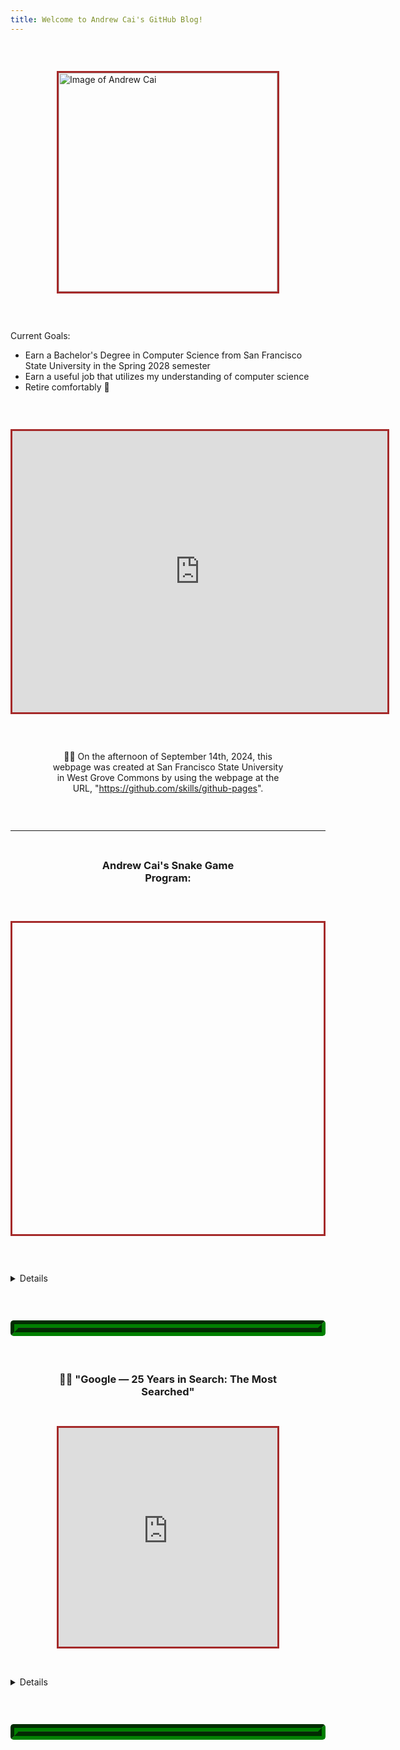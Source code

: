 ```yaml
---
title: Welcome to Andrew Cai's GitHub Blog!
---
```


<p style="margin-bottom:2em;white-space:pre"> </p>

<!-- Reminder for editing this webpage: please make my webpages read-only to prevent hacker attacks, because the user is likely to already have access to good social media platforms, and for this webpage, I do not want to use more third-party online platforms so far -->

<img src="https://avatars.githubusercontent.com/u/181604248?s=400&u=88a726ffaab91d761b32cb516b31b18dad0c521c&v=4" alt="Image of Andrew Cai" width="350" height="350" style="border:3px solid brown;vertical-align:middle;display:block;float:none;left:0;right:0;margin:auto">

<p style="margin-bottom:2em;white-space:pre"> </p>

Current Goals:
- Earn a Bachelor's Degree in Computer Science from San Francisco State University in the Spring 2028 semester
- Earn a useful job that utilizes my understanding of computer science
- Retire comfortably 👴

<p style="margin-bottom:2em;white-space:pre"> </p>

<iframe src="https://www.google.com/maps/embed?pb=!1m14!1m12!1m3!1d25245.826935445275!2d-122.48187641691896!3d37.72605332589471!2m3!1f0!2f0!3f0!3m2!1i1024!2i768!4f13.1!5e0!3m2!1sen!2sus!4v1726654775120!5m2!1sen!2sus" width="600" height="450" style="border:3px solid brown;vertical-align:middle;display:block;float:none;left:0;right:0;margin:auto" allowfullscreen="" loading="lazy" referrerpolicy="no-referrer-when-downgrade"></iframe>

<p style="margin-bottom:2em;white-space:pre"> </p>

<p style="vertical-align:middle;display:block;float:none;left:0;right:0;margin:auto;width:75%;text-align:center">
      👨‍🎓 On the afternoon of September 14th, 2024, this webpage was created at San Francisco State University in West Grove Commons by using the webpage at the URL, "<a href="https://github.com/skills/github-pages">https://github.com/skills/github-pages</a>".
</p>

<p style="margin-bottom:2em;white-space:pre"> </p>

<hr>

<p style="margin-bottom:1em;white-space:pre"> </p>

<h3 style="vertical-align:middle;display:block;float:none;left:0;right:0;margin:auto;width:50%;text-align:center">Andrew Cai's Snake Game Program:</h3>

<p style="margin-bottom:2em;white-space:pre"> </p>

<canvas id="canvas" width="500" height="500" style="border:3px solid brown;vertical-align:middle;display:block;float:none;left:0;right:0;margin:auto"></canvas>
<script src="https://code.jquery.com/jquery-2.1.0.js"></script>
<script>
      //	Set	up	canvas
      var canvas = document.getElementById("canvas");
      var ctx = canvas.getContext("2d");
      //	Get	the	width	and	height	from	the	canvas	element
      var width = canvas.width;
      var height = canvas.height;
      //	Work	out	the	width	and	height	in	blocks
      var blockSize = 10;
      var widthInBlocks = width / blockSize;
      var heightInBlocks = height / blockSize;
      //	Set	score	to	0
      var score = 0;
      //	Draw	the	border
      var drawBorder = function() {
        ctx.fillStyle = "aquamarine";
        ctx.fillRect(0, 0, width, height);
        ctx.fillStyle = "Gray";
        ctx.fillRect(0, 0, width, blockSize);
        ctx.fillRect(0, height - blockSize, width, blockSize);
        ctx.fillRect(0, 0, blockSize, height);
        ctx.fillRect(width - blockSize, 0, blockSize, height);
      };
      //	Draw	the	score	in	the	top-left	corner
      var drawScore = function() {
        ctx.font = "20px	Courier";
        ctx.fillStyle = "Black";
        ctx.textAlign = "left";
        ctx.textBaseline = "top";
        ctx.fillText("Score:	" + score, blockSize, blockSize);
      };
      //	Clear	the	interval	and	display	Game	Over	text
      var gameOver = function() {
        clearInterval(intervalId);
        ctx.font = "60px	Courier";
        ctx.fillStyle = "Black";
        ctx.textAlign = "center";
        ctx.textBaseline = "middle";
        ctx.fillText("Game	Over", width / 2, height / 2);
      };
      //	Draw	a	circle	(using	the	function	from	Chapter	14)
      var circle = function(x, y, radius, fillCircle) {
        ctx.beginPath();
        ctx.arc(x, y, radius, 0, Math.PI * 2, false);
        if (fillCircle) {
          ctx.fill();
        } else {
          ctx.stroke();
        }
      };
      //	The	Block	constructor
      var Block = function(col, row) {
        this.col = col;
        this.row = row;
      };
      //	Draw	a	square	at	the	block's	location
      Block.prototype.drawSquare = function(color) {
        var x = this.col * blockSize;
        var y = this.row * blockSize;
        ctx.fillStyle = color;
        ctx.fillRect(x, y, blockSize, blockSize);
      };
      //	Draw	a	circle	at	the	block's	location
      Block.prototype.drawCircle = function(color) {
        var centerX = this.col * blockSize + blockSize / 2;
        var centerY = this.row * blockSize + blockSize / 2;
        ctx.fillStyle = color;
        circle(centerX, centerY, blockSize / 2, true);
      };
      //	Check	if	this	block	is	in	the	same	location	as	another	block
      Block.prototype.equal = function(otherBlock) {
        return this.col === otherBlock.col && this.row === otherBlock.row;
      };
      //	The	Snake	constructor
      var Snake = function() {
        this.segments = [
          new Block(7, 5),
          new Block(6, 5),
          new Block(5, 5)
        ];
        this.direction = "right";
        this.nextDirection = "right";
      };
      //	Draw	a	square	for	each	segment	of	the	snake's	body
      Snake.prototype.draw = function() {
        this.segments[0].drawSquare("Green");
        for (var i = 1; i < this.segments.length; i++) {
          if (i % 2 === 1) {
            this.segments[i].drawSquare("Blue");
          } else if (i % 2 === 0) {
            this.segments[i].drawSquare("Yellow");
          }
        }
      };
      //	Create	a	new	head	and	add	it	to	the	beginning	of
      //	the	snake	to	move	the	snake	in	its	current	direction
      Snake.prototype.move = function() {
        var head = this.segments[0];
        var newHead;
        this.direction = this.nextDirection;
        if (this.direction === "right") {
          newHead = new Block(head.col + 1, head.row);
        } else if (this.direction === "down") {
          newHead = new Block(head.col, head.row + 1);
        } else if (this.direction === "left") {
          newHead = new Block(head.col - 1, head.row);
        } else if (this.direction === "up") {
          newHead = new Block(head.col, head.row - 1);
        }
        if (this.checkCollision(newHead)) {
          gameOver();
          return;
        }
        this.segments.unshift(newHead);
        if (newHead.equal(apple.position)) {
          score++;
          for (var i = 0; i < this.segments.length; i++) {
            while (apple.position.equal(this.segments[i])) {
              apple.move();
            }
          }
        } else {
          this.segments.pop();
        }
      };
      //	Check	if	the	snake's	new	head	has	collided	with	the	wall	or	itself
      Snake.prototype.checkCollision = function(head) {
        var leftCollision = (head.col === 0);
        var topCollision = (head.row === 0);
        var rightCollision = (head.col === widthInBlocks - 1);
        var bottomCollision = (head.row === heightInBlocks - 1);
        var wallCollision = leftCollision || topCollision ||
          rightCollision || bottomCollision;
        var selfCollision = false;
        for (var i = 0; i < this.segments.length; i++) {
          if (head.equal(this.segments[i])) {
            selfCollision = true;
          }
        }
        return wallCollision || selfCollision;
      };
      //	Set	the	snake's	next	direction	based	on	the	keyboard
      Snake.prototype.setDirection = function(newDirection) {
        if (this.direction === "up" && newDirection === "down") {
          return;
        } else if (this.direction === "right" && newDirection === "left") {
          return;
        } else if (this.direction === "down" && newDirection === "up") {
          return;
        } else if (this.direction === "left" && newDirection === "right") {
          return;
        }
        this.nextDirection = newDirection;
      };
      //	The	Apple	constructor
      var Apple = function() {
        this.position = new Block(10, 10);
      };
      //	Draw	a	circle	at	the	apple's	location
      Apple.prototype.draw = function() {
        this.position.drawCircle("LimeGreen");
      };
      //	Move	the	apple	to	a	new	random	location
      Apple.prototype.move = function() {
        var randomCol = Math.floor(Math.random() * (widthInBlocks - 2)) + 1;
        var randomRow = Math.floor(Math.random() * (heightInBlocks - 2)) + 1;
        this.position = new Block(randomCol, randomRow);
      };
      //	Create	the	snake	and	apple	objects
      var snake = new Snake();
      var apple = new Apple();
      //	Pass	an	animation	function	to	setInterval
      var intervalId = setInterval(function() {
        ctx.clearRect(0, 0, width, height);
        drawBorder();
        drawScore();
        snake.move();
        snake.draw();
        apple.draw();
      }, 100);
      //	Convert	keycodes	to	directions
      var directions = {
        65: "left",
        87: "up",
        68: "right",
        83: "down"
      };
      //	The	keydown	handler	for	handling	direction	key	presses
      $("body").keydown(function(event) {
        var newDirection = directions[event.keyCode];
        if (newDirection !== undefined) {
          snake.setDirection(newDirection);
        }
      });  
</script>

<p style="margin-bottom:2em;white-space:pre"> </p>

<details>

      <summary>🧑‍💻 Details of the program shown above</summary>
      
      <p style="margin-bottom:1em;white-space:pre"> </p>
      
      <p>
            On the evening of September 14th, 2024, at San Francisco State University in West Grove Commons, I wanted to try to evaluate GitHub Pages, so I created the version of a Snake game program directly above this paragraph. The version of a Snake game program directly above this paragraph is from the first three pages in the "Putting It All Together" section of Chapter 17 in Part III of the book, <i>JavaScript for Kids: A Playful Introduction to Programming</i>.
      </p>
      
      <br>
      
      <p>
      The author of the book is Nick Morgan. Additionally, the illustrator of the book is Miran Lipovača. In addition, the technical reviewer of this book is Angus Croll.
      </p>
      
      <br>
      
      <p>
      Also, William Pollock is the publisher of this book. Additionally, the production editor of this book is Riley Hoffman. In addition, the developmental editors of this book are William Pollock and Seph Kramer.
      </p>
      
      <br>
      
      <p>
      Also, the copyeditor of this book is Rachel Monaghan. Additionally, Tina Salameh created the cover illustration of this book. In addition, the compositor of this book is Riley Hoffman.
      </p>
      
      <br>
      
      <p>
      🧑‍💼 Also, the proofreader of this book is Paula L. Fleming. Additionally, No Starch Press published this book. In addition, the publication date of this book is December 14, 2014.
      </p>
      
      <br>
      
      <p>To control the snake's movement, press the W, A, S, and D keys on a computer keyboard:</p>
      <ul>
            <li>The "W" key: Moves the snake upward</li>
            <li>The "A" key: Moves the snake to the left</li>
            <li>The "S" key: Moves the snake downward</li>
            <li>The "D" key: Moves the snake to the right</li>
      </ul>
      
      <br>
      
      <p>To restart the game, please reload the webpage.</p>
      <p style="margin-bottom:1em;white-space:pre"> </p>
      
      JavaScript Code Sample:
      <pre>
            <code>
                  console.log("Hello, world!");
            </code>
      </pre>

</details>

<p style="margin-bottom:2em;white-space:pre"> </p> 

<hr style="border:12px solid green;border-radius:5px;border-style:groove">

<p style="margin-bottom:2em;white-space:pre"> </p>

<h3 style="vertical-align:middle;display:block;float:none;left:0;right:0;margin:auto;width:75%;text-align:center">🧑‍💻 "Google — 25 Years in Search: The Most Searched"</h3>

<p style="margin-bottom:1em;white-space:pre"> </p>

<iframe src="https://www.youtube.com/embed/3KtWfp0UopM" width="350" height="350" title="YouTube video titled 'Google — 25 Years in Search: The Most Searched'" style="border:3px solid brown;vertical-align:middle;display:block;float:none;left:0;right:0;margin:auto"></iframe>

<p style="margin-bottom:1em;white-space:pre"> </p>

<details>

      <summary>🧑‍💻 Details of the video shown above</summary>
      
      <p style="margin-bottom:1em;white-space:pre"> </p>
      
      <p>
            The video was published on Dec 11, 2023.
            "Google is celebrating the most searched figures and moments in 25 years of Google Search. From BTS to Taylor Swift, see the moments that have changed the world and inspired the next generation to come. Explore more at <a href="https://trends.google.com/trends/yis/2023/GLOBAL/">https://trends.google.com/trends/yis/2023/GLOBAL/</a>
            
            #YearinSearch 
            
            Audio described version here: <a href="https://www.youtube.com/watch?v=3KtWfp0UopM">https://www.youtube.com/watch?v=3KtWfp0UopM</a> 
            
            Music by:
            U2 'I Still Haven’t Found What I’m Looking For'
            Beyoncé 'Crazy in Love'
            Taylor Swift 'Wildest Dreams (Taylor's Version)'
            Tina Turner 'The Best'
            Composers: Marcel Neumann, Simon Heeger, Christian Vorländer, Hermann Schepetkov
            Additional Vocals: United Voices Chicago, Hugh O‘Neil
            Music Producer: Lukas Lehmann
            Executive Music Producer: Simon Heeger
            Music production company: 2WEI Music
            Sfx & Mix: Marcel Neumann"
            
            🧑‍🎨
            
            "Footage courtesy of:
            Major League Baseball footage used with permission of Major League Baseball. All rights reserved.
            SPIDER-MAN: INTO THE SPIDER-VERSE © 2018 Sony Pictures Animation Inc. All Rights Reserved. Courtesy of Sony Pictures Animation
            MARVEL and all related character names: © & TM 2023 MARVEL
            'BARBIE®' and associated trademarks and trade dress are owned by and used with permission of Mattel, Inc. © 2023 Mattel, Inc. All Rights Reserved.
            Footage provided by Veritone
            Getty Images
            BBC Motion Gallery/Getty Images 
            NASA
            Max Headroom CREATED BY ROCKY MORTON, ANNABEL JANKEL AND GEORGE STONE 
            Scripps National Spelling Bee, all rights reserved
            The White Helmets
            Associated Press
            KGO-TV/ABC7
            The Footage Company
            © 2023 Viacom Media Networks, a division of Viacom International Inc. All Rights Reserved
            © Henri Calderon for Colossal
            French Tennis Federation
            USTA
            CBS News      "🧑‍💼"
            NCAA
            Thanks to © Red Bull Media House
            Dick Clark Productions
            Courtesy to FIFA
            Footage provided by IMG Archive
            The Pokémon Company International
            TB12 Sports 
            Disney+ 
            Gracie Films 
            Warner Brothers"
      </p>
</details>

<p style="margin-bottom:2em;white-space:pre"> </p>

<hr style="border:12px solid green;border-radius:5px;border-style:groove">

<p style="margin-bottom:2em;white-space:pre"> </p>
